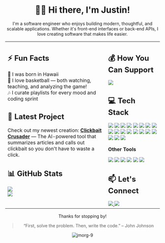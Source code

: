 <!-- HEADER (Full Width) -->
<h1 align="center">👋🏽 Hi there, I'm Justin!</h1>

<p align="center">
I'm a software engineer who enjoys building modern, thoughtful, and scalable applications. Whether it's front-end interfaces or back-end APIs, I love creating software that makes life easier.
</p>

<!-- TWO COLUMN LAYOUT -->
<table>
  <tr>
    <!-- LEFT COLUMN -->
    <td width="65%" valign="top"> 

<h2>⚡ Fun Facts</h2>

🌺 I was born in Hawaii   
🏀 I love basketball — both watching, teaching, and analyzing the game!  
🎶 I curate playlists for every mood and coding sprint

<h2>🚀 Latest Project</h2>

Check out my newest creation: [**Clickbait Crusader**]([https://your-app-url.com](https://the-clickbait-crusader-ui.vercel.app/)) — The AI-powered tool that summarizes articles and calls out clickbait so you don't have to waste a click.

<h2>📊 GitHub Stats</h2>

<img src="https://nirzak-streak-stats.vercel.app/?user=jmorg-9&theme=codeSTACKr&hide_border=true" /><br/>
<img src="https://github-readme-stats.vercel.app/api/top-langs/?username=jmorg-9&theme=codeSTACKr&hide_border=true&include_all_commits=true&count_private=true&layout=compact" />

</td>

<!-- RIGHT COLUMN -->
<td width="35%" valign="top">

<h2>💰 How You Can Support</h2>

<a href="https://buymeacoffee.com/jmorg">
  <img src="https://img.shields.io/badge/Buy%20Me%20a%20Coffee-ffdd00?style=for-the-badge&logo=buy-me-a-coffee&logoColor=black" />
</a>

<h2>💻 Tech Stack</h2>

<p>
  <img src="https://img.shields.io/badge/.NET-5C2D91?style=for-the-badge&logo=.net&logoColor=white" />
  <img src="https://img.shields.io/badge/c%23-%23239120.svg?style=for-the-badge&logo=csharp&logoColor=white" />
  <img src="https://img.shields.io/badge/javascript-%23323330.svg?style=for-the-badge&logo=javascript&logoColor=%23F7DF1E" />
  <img src="https://img.shields.io/badge/typescript-%23007ACC.svg?style=for-the-badge&logo=typescript&logoColor=white" />
  <img src="https://img.shields.io/badge/react-%2320232a.svg?style=for-the-badge&logo=react&logoColor=%2361DAFB" />
  <img src="https://img.shields.io/badge/jquery-%230769AD.svg?style=for-the-badge&logo=jquery&logoColor=white" />
  <img src="https://img.shields.io/badge/AWS-%23FF9900.svg?style=for-the-badge&logo=amazon-aws&logoColor=white" />
  <img src="https://img.shields.io/badge/azure-%230072C6.svg?style=for-the-badge&logo=microsoftazure&logoColor=white" />
  <img src="https://img.shields.io/badge/Microsoft%20SQL%20Server-CC2927?style=for-the-badge&logo=microsoft%20sql%20server&logoColor=white" />
  <img src="https://img.shields.io/badge/postgres-%23316192.svg?style=for-the-badge&logo=postgresql&logoColor=white" />
  <img src="https://img.shields.io/badge/SonarQube-black?style=for-the-badge&logo=sonarqube&logoColor=4E9BCD" />
  <img src="https://img.shields.io/badge/-Swagger-%23Clojure?style=for-the-badge&logo=swagger&logoColor=white" />
  <img src="https://img.shields.io/badge/datadog-%23632CA6.svg?style=for-the-badge&logo=datadog&logoColor=white" />
  <img src="https://img.shields.io/badge/netlify-%23000000.svg?style=for-the-badge&logo=netlify&logoColor=#00C7B7" />
  <img src="https://img.shields.io/badge/fastify-%23000000.svg?style=for-the-badge&logo=fastify&logoColor=white" />
  <img src="https://img.shields.io/badge/JWT-black?style=for-the-badge&logo=JSON%20web%20tokens" />
  <img src="https://img.shields.io/badge/NPM-%23CB3837.svg?style=for-the-badge&logo=npm&logoColor=white" />
  <img src="https://img.shields.io/badge/node.js-6DA55F?style=for-the-badge&logo=node.js&logoColor=white" />
  <img src="https://img.shields.io/badge/vite-%23646CFF.svg?style=for-the-badge&logo=vite&logoColor=white" />
</p>

<p><strong>Other Tools</strong></p>

<p>
  <img src="https://img.shields.io/badge/RESTful%20APIs-FF6F61?style=flat&logo=api&logoColor=white" />
  <img src="https://img.shields.io/badge/GitHub-181717?style=flat&logo=github&logoColor=white" />
  <img src="https://img.shields.io/badge/VS%20Code-007ACC?style=flat&logo=visual-studio-code&logoColor=white" />
  <img src="https://img.shields.io/badge/Notion-000000?style=flat&logo=notion&logoColor=white" />
  <img src="https://img.shields.io/badge/Adobe%20Lightroom-31A8FF.svg?style=for-the-badge&logo=Adobe%20Lightroom&logoColor=white" />
  <img src="https://img.shields.io/badge/Canva-%2300C4CC.svg?style=for-the-badge&logo=Canva&logoColor=white" />
</p>

<h2>📫 Let's Connect</h2>

<a href="https://linkedin.com/in/j-morg">
  <img src="https://img.shields.io/badge/LinkedIn-%230077B5.svg?logo=linkedin&logoColor=white" />
</a>
<a href="mailto:jmorg.21@outlook.com">
  <img src="https://img.shields.io/badge/Email-D14836?logo=gmail&logoColor=white" />
</a>

</td>
</tr>
</table>

<p align="center">Thanks for stopping by!</p>

<blockquote align="center">“First, solve the problem. Then, write the code.” – John Johnson</blockquote>

<p align="center">
  <img src="https://komarev.com/ghpvc/?username=jmorg-9&label=Profile%20Views&color=0e75b6&style=flat" alt="jmorg-9" />
</p>
